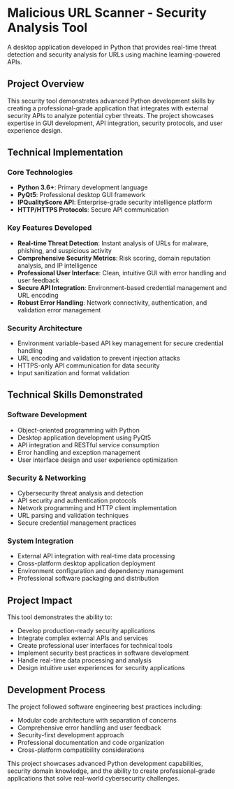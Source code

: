 # Malicious URL Scanner - Security Analysis Tool

A desktop application developed in Python that provides real-time threat detection and security analysis for URLs using machine learning-powered APIs.

## Project Overview

This security tool demonstrates advanced Python development skills by creating a professional-grade application that integrates with external security APIs to analyze potential cyber threats. The project showcases expertise in GUI development, API integration, security protocols, and user experience design.

## Technical Implementation

### Core Technologies
- **Python 3.6+**: Primary development language
- **PyQt5**: Professional desktop GUI framework
- **IPQualityScore API**: Enterprise-grade security intelligence platform
- **HTTP/HTTPS Protocols**: Secure API communication

### Key Features Developed
- **Real-time Threat Detection**: Instant analysis of URLs for malware, phishing, and suspicious activity
- **Comprehensive Security Metrics**: Risk scoring, domain reputation analysis, and IP intelligence
- **Professional User Interface**: Clean, intuitive GUI with error handling and user feedback
- **Secure API Integration**: Environment-based credential management and URL encoding
- **Robust Error Handling**: Network connectivity, authentication, and validation error management

### Security Architecture
- Environment variable-based API key management for secure credential handling
- URL encoding and validation to prevent injection attacks
- HTTPS-only API communication for data security
- Input sanitization and format validation

## Technical Skills Demonstrated

### Software Development
- Object-oriented programming with Python
- Desktop application development using PyQt5
- API integration and RESTful service consumption
- Error handling and exception management
- User interface design and user experience optimization

### Security & Networking
- Cybersecurity threat analysis and detection
- API security and authentication protocols
- Network programming and HTTP client implementation
- URL parsing and validation techniques
- Secure credential management practices

### System Integration
- External API integration with real-time data processing
- Cross-platform desktop application deployment
- Environment configuration and dependency management
- Professional software packaging and distribution

## Project Impact

This tool demonstrates the ability to:
- Develop production-ready security applications
- Integrate complex external APIs and services
- Create professional user interfaces for technical tools
- Implement security best practices in software development
- Handle real-time data processing and analysis
- Design intuitive user experiences for security applications

## Development Process

The project followed software engineering best practices including:
- Modular code architecture with separation of concerns
- Comprehensive error handling and user feedback
- Security-first development approach
- Professional documentation and code organization
- Cross-platform compatibility considerations

This project showcases advanced Python development capabilities, security domain knowledge, and the ability to create professional-grade applications that solve real-world cybersecurity challenges. 
